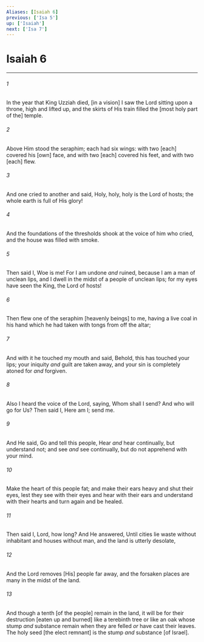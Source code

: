 ```yaml
---
Aliases: [Isaiah 6]
previous: ['Isa 5']
up: ['Isaiah']
next: ['Isa 7']
---
```

# Isaiah 6

***














###### 1 






In the year that King Uzziah died, [in a vision] I saw the Lord sitting upon a throne, high and lifted up, and the skirts of His train filled the [most holy part of the] temple. 













###### 2 






Above Him stood the seraphim; each had six wings: with two [each] covered his [own] face, and with two [each] covered his feet, and with two [each] flew. 













###### 3 






And one cried to another and said, Holy, holy, holy is the Lord of hosts; the whole earth is full of His glory! 













###### 4 






And the foundations of the thresholds shook at the voice of him who cried, and the house was filled with smoke. 













###### 5 






Then said I, Woe is me! For I am undone _and_ ruined, because I am a man of unclean lips, and I dwell in the midst of a people of unclean lips; for my eyes have seen the King, the Lord of hosts! 













###### 6 






Then flew one of the seraphim [heavenly beings] to me, having a live coal in his hand which he had taken with tongs from off the altar; 













###### 7 






And with it he touched my mouth and said, Behold, this has touched your lips; your iniquity _and_ guilt are taken away, and your sin is completely atoned for _and_ forgiven. 













###### 8 






Also I heard the voice of the Lord, saying, Whom shall I send? And who will go for Us? Then said I, Here am I; send me. 













###### 9 






And He said, Go and tell this people, Hear _and_ hear continually, but understand not; and see _and_ see continually, but do not apprehend with your mind. 













###### 10 






Make the heart of this people fat; and make their ears heavy and shut their eyes, lest they see with their eyes and hear with their ears and understand with their hearts and turn again and be healed. 













###### 11 






Then said I, Lord, how long? And He answered, Until cities lie waste without inhabitant and houses without man, and the land is utterly desolate, 













###### 12 






And the Lord removes [His] people far away, and the forsaken places are many in the midst of the land. 













###### 13 






And though a tenth [of the people] remain in the land, it will be for their destruction [eaten up and burned] like a terebinth tree or like an oak whose stump _and_ substance remain when they are felled _or_ have cast their leaves. The holy seed [the elect remnant] is the stump _and_ substance [of Israel].
